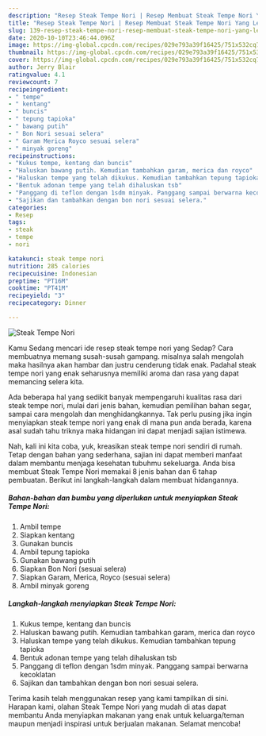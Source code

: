 ```yaml
---
description: "Resep Steak Tempe Nori | Resep Membuat Steak Tempe Nori Yang Lezat Sekali"
title: "Resep Steak Tempe Nori | Resep Membuat Steak Tempe Nori Yang Lezat Sekali"
slug: 139-resep-steak-tempe-nori-resep-membuat-steak-tempe-nori-yang-lezat-sekali
date: 2020-10-10T23:46:44.096Z
image: https://img-global.cpcdn.com/recipes/029e793a39f16425/751x532cq70/steak-tempe-nori-foto-resep-utama.jpg
thumbnail: https://img-global.cpcdn.com/recipes/029e793a39f16425/751x532cq70/steak-tempe-nori-foto-resep-utama.jpg
cover: https://img-global.cpcdn.com/recipes/029e793a39f16425/751x532cq70/steak-tempe-nori-foto-resep-utama.jpg
author: Jerry Blair
ratingvalue: 4.1
reviewcount: 7
recipeingredient:
- " tempe"
- " kentang"
- " buncis"
- " tepung tapioka"
- " bawang putih"
- " Bon Nori sesuai selera"
- " Garam Merica Royco sesuai selera"
- " minyak goreng"
recipeinstructions:
- "Kukus tempe, kentang dan buncis"
- "Haluskan bawang putih. Kemudian tambahkan garam, merica dan royco"
- "Haluskan tempe yang telah dikukus. Kemudian tambahkan tepung tapioka"
- "Bentuk adonan tempe yang telah dihaluskan tsb"
- "Panggang di teflon dengan 1sdm minyak. Panggang sampai berwarna kecoklatan"
- "Sajikan dan tambahkan dengan bon nori sesuai selera."
categories:
- Resep
tags:
- steak
- tempe
- nori

katakunci: steak tempe nori 
nutrition: 285 calories
recipecuisine: Indonesian
preptime: "PT16M"
cooktime: "PT41M"
recipeyield: "3"
recipecategory: Dinner

---
```



![Steak Tempe Nori](https://img-global.cpcdn.com/recipes/029e793a39f16425/751x532cq70/steak-tempe-nori-foto-resep-utama.jpg)

Kamu Sedang mencari ide resep steak tempe nori yang Sedap? Cara membuatnya memang susah-susah gampang. misalnya salah mengolah maka hasilnya akan hambar dan justru cenderung tidak enak. Padahal steak tempe nori yang enak seharusnya memiliki aroma dan rasa yang dapat memancing selera kita.

Ada beberapa hal yang sedikit banyak mempengaruhi kualitas rasa dari steak tempe nori, mulai dari jenis bahan, kemudian pemilihan bahan segar, sampai cara mengolah dan menghidangkannya. Tak perlu pusing jika ingin menyiapkan steak tempe nori yang enak di mana pun anda berada, karena asal sudah tahu triknya maka hidangan ini dapat menjadi sajian istimewa.




Nah, kali ini kita coba, yuk, kreasikan steak tempe nori sendiri di rumah. Tetap dengan bahan yang sederhana, sajian ini dapat memberi manfaat dalam membantu menjaga kesehatan tubuhmu sekeluarga. Anda bisa membuat Steak Tempe Nori memakai 8 jenis bahan dan 6 tahap pembuatan. Berikut ini langkah-langkah dalam membuat hidangannya.

<!--inarticleads1-->

##### Bahan-bahan dan bumbu yang diperlukan untuk menyiapkan Steak Tempe Nori:

1. Ambil  tempe
1. Siapkan  kentang
1. Gunakan  buncis
1. Ambil  tepung tapioka
1. Gunakan  bawang putih
1. Siapkan  Bon Nori (sesuai selera)
1. Siapkan  Garam, Merica, Royco (sesuai selera)
1. Ambil  minyak goreng




<!--inarticleads2-->

##### Langkah-langkah menyiapkan Steak Tempe Nori:

1. Kukus tempe, kentang dan buncis
1. Haluskan bawang putih. Kemudian tambahkan garam, merica dan royco
1. Haluskan tempe yang telah dikukus. Kemudian tambahkan tepung tapioka
1. Bentuk adonan tempe yang telah dihaluskan tsb
1. Panggang di teflon dengan 1sdm minyak. Panggang sampai berwarna kecoklatan
1. Sajikan dan tambahkan dengan bon nori sesuai selera.




Terima kasih telah menggunakan resep yang kami tampilkan di sini. Harapan kami, olahan Steak Tempe Nori yang mudah di atas dapat membantu Anda menyiapkan makanan yang enak untuk keluarga/teman maupun menjadi inspirasi untuk berjualan makanan. Selamat mencoba!
